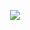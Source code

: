 <!-- Hi there. I am Omid. A full stack web developer 💻 -->

<!-- you can follow me on  : [Instagram](https://instagram.com/0m1d_m0usav1)  -->
<!-- [![Whatsapp](https://img.shields.io/badge/Whatsapp-%23E4405F.svg?logo=Whatsapp&logoColor=white)](https://api.whatsapp.com/send?phone=+989932195530&text=)  -->

<!-- My resume :  [omid-mousavi.pdf](https://bazika.ir/omid/omidmousavi.pdf) -->
<!-- ![image](https://github.com/omidmousavi/omidmousavi/assets/67155909/73a94850-2397-4d22-8a99-970414b9e2c9) -->

<!-- ![](https://github-readme-stats.vercel.app/api?username=omidmousavi&theme=github_dark&hide_border=true&include_all_commits=true&count_private=true)<br/> -->
<p align="center">
 <img src="https://streak-stats.demolab.com?user=omidmousavi&theme=github-dark&border_radius=7.2&card_width=450&hide_longest_streak=true">

 </p>
<!-- ![image](https://github.com/omidmousavi/omidmousavi/assets/67155909/df21e016-b93b-457c-a543-b3e61bbe8e7f) -->


<!-- ![](https://github-readme-stats.vercel.app/api/top-langs/?username=omidmousavi&theme=prussian&hide_border=true&include_all_commits=false&count_private=true&layout=compact) -->
<!-- <img src="https://komarev.com/ghpvc/?username=omidmousavi&amp;&amp;style=flat-square"> -->

<!-- Usually i working in private rep...-->
